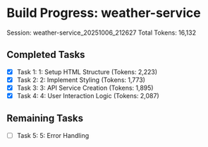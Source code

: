# Build Progress: weather-service
Session: weather-service_20251006_212627
Total Tokens: 16,132

## Completed Tasks
- [x] Task 1: 1: Setup HTML Structure (Tokens: 2,223)
- [x] Task 2: 2: Implement Styling (Tokens: 1,773)
- [x] Task 3: 3: API Service Creation (Tokens: 1,895)
- [x] Task 4: 4: User Interaction Logic (Tokens: 2,087)

## Remaining Tasks
- [ ] Task 5: 5: Error Handling
